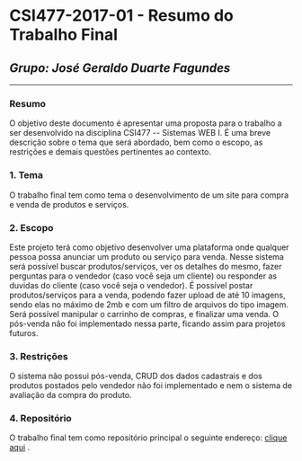 # **CSI477-2017-01 - Resumo do Trabalho Final**
## *Grupo: José Geraldo Duarte Fagundes*

--------------

<!-- Descrever um resumo sobre o trabalho. -->

### Resumo
O objetivo deste documento é apresentar uma proposta para o trabalho a ser desenvolvido na disciplina CSI477 -- Sistemas WEB I. É uma breve descrição sobre o tema que será abordado, bem como o escopo, as restrições e demais questões pertinentes ao contexto.

<!-- Apresentar o tema. -->
### 1. Tema
O trabalho final tem como tema o desenvolvimento de um site para compra e venda de produtos e serviços.

<!-- Descrever e limitar o escopo da aplicação. -->
### 2. Escopo
Este projeto terá como objetivo desenvolver uma plataforma onde qualquer pessoa possa anunciar um produto ou serviço para venda. Nesse sistema será possível buscar produtos/serviços, ver os detalhes do mesmo, fazer perguntas para o vendedor (caso você seja um cliente) ou responder as duvidas do cliente (caso você seja o vendedor). É possível postar produtos/serviços para a venda, podendo fazer upload de até 10 imagens, sendo elas no máximo de 2mb e com um filtro de arquivos do tipo imagem. Será possível manipular o carrinho de compras, e finalizar uma venda. O pós-venda não foi implementado nessa parte, ficando assim para projetos futuros.

<!-- Apresentar restrições de funcionalidades e de escopo. -->
### 3. Restrições
O sistema não possui pós-venda, CRUD dos dados cadastrais e dos produtos postados pelo vendedor não foi implementado e nem o sistema de avaliação da compra do produto.

### 4. Repositório
O trabalho final tem como repositório principal o seguinte endereço: [clique aqui](https://github.com/UFOP-CSI477/2018-01-trabalho-final-sistema-de-compra-e-vendas/tree/master/Website) .